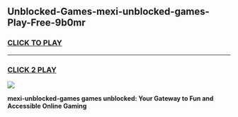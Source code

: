 
## Unblocked-Games-mexi-unblocked-games-Play-Free-9b0mr
<h3>
<a href="https://premium76.site?title=mexi-unblocked-games&ref=18A">CLICK TO PLAY</a></h3>
<hr>

<h3>
<a href="https://premium76.site?title=mexi-unblocked-games&ref=18A">CLICK 2 PLAY</a>
  
</h3>

<a href="https://premium76.site?title=mexi-unblocked-games&ref=18A"><img src="https://clearcache.store/games.png"></a>


**mexi-unblocked-games games unblocked: Your Gateway to Fun and Accessible Online Gaming**
